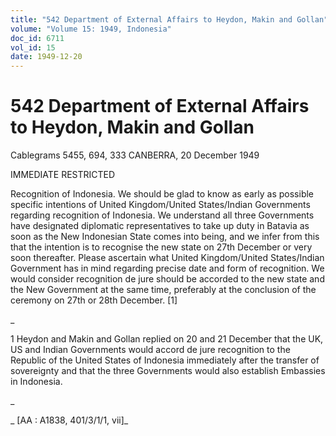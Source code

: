 ```yaml
---
title: "542 Department of External Affairs to Heydon, Makin and Gollan"
volume: "Volume 15: 1949, Indonesia"
doc_id: 6711
vol_id: 15
date: 1949-12-20
---
```


# 542 Department of External Affairs to Heydon, Makin and Gollan

Cablegrams 5455, 694, 333 CANBERRA, 20 December 1949

IMMEDIATE RESTRICTED

Recognition of Indonesia. We should be glad to know as early as possible specific intentions of United Kingdom/United States/Indian Governments regarding recognition of Indonesia. We understand all three Governments have designated diplomatic representatives to take up duty in Batavia as soon as the New Indonesian State comes into being, and we infer from this that the intention is to recognise the new state on 27th December or very soon thereafter. Please ascertain what United Kingdom/United States/Indian Government has in mind regarding precise date and form of recognition. We would consider recognition de jure should be accorded to the new state and the New Government at the same time, preferably at the conclusion of the ceremony on 27th or 28th December. [1]

_

1 Heydon and Makin and Gollan replied on 20 and 21 December that the UK, US and Indian Governments would accord de jure recognition to the Republic of the United States of Indonesia immediately after the transfer of sovereignty and that the three Governments would also establish Embassies in Indonesia.

_

_ [AA : A1838, 401/3/1/1, vii]_
